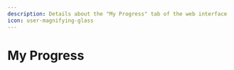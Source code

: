 ```yaml
---
description: Details about the "My Progress" tab of the web interface
icon: user-magnifying-glass
---
```


# My Progress

